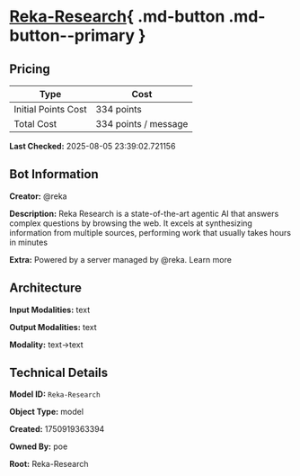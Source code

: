 # [Reka-Research](https://poe.com/Reka-Research){ .md-button .md-button--primary }

## Pricing

| Type | Cost |
|------|------|
| Initial Points Cost | 334 points |
| Total Cost | 334 points / message |

**Last Checked:** 2025-08-05 23:39:02.721156


## Bot Information

**Creator:** @reka

**Description:** Reka Research is a state-of-the-art agentic AI that answers complex questions by browsing the web. It excels at synthesizing information from multiple sources, performing work that usually takes hours in minutes

**Extra:** Powered by a server managed by @reka. Learn more


## Architecture

**Input Modalities:** text

**Output Modalities:** text

**Modality:** text->text


## Technical Details

**Model ID:** `Reka-Research`

**Object Type:** model

**Created:** 1750919363394

**Owned By:** poe

**Root:** Reka-Research

